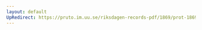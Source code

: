 ```yaml
---
layout: default
UpRedirect: https://pruto.im.uu.se/riksdagen-records-pdf/1869/prot-1869--fk--421/prot-1869--fk--421_006.pdf
---
```


